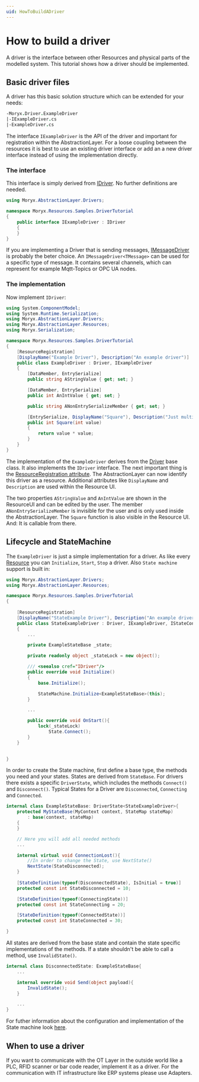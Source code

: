 ```yaml
---
uid: HowToBuildADriver
---
```

# How to build a driver

A driver is the interface between other Resources and physical parts of the modelled system. This tutorial shows how a driver should be implemented.

## Basic driver files

A driver has this basic solution structure which can be extended for your needs:

````fs
-Moryx.Driver.ExampleDriver
|-IExampleDriver.cs
|-ExampleDriver.cs
````

The interface `IExampleDriver` is the API of the driver and important for registration within the AbstractionLayer. For a loose coupling between the resources it is best to use an existing driver interface or add an a new driver interface instead of using the implementation directly.

### The interface

This interface is simply derived from [IDriver](../../src/Moryx.AbstractionLayer/Drivers/IDriver.cs). No further definitions are needed.

````cs
using Moryx.AbstractionLayer.Drivers;

namespace Moryx.Resources.Samples.DriverTutorial
{
    public interface IExampleDriver : IDriver
    {
    }
}
````
If you are implementing a Driver that is sending messages, [IMessageDriver](../../src/Moryx.AbstractionLayer/Drivers/Message/IMessageDriver.cs) is probably the beter choice. An `IMessageDriver<TMessage>` can be used for a specific type of message. It contains several channels, which can represent for example Mqtt-Topics or OPC UA nodes. 

### The implementation

Now implement `IDriver`:

````cs
using System.ComponentModel;
using System.Runtime.Serialization;
using Moryx.AbstractionLayer.Drivers;
using Moryx.AbstractionLayer.Resources;
using Moryx.Serialization;

namespace Moryx.Resources.Samples.DriverTutorial
{
    [ResourceRegistration]
    [DisplayName("Example Driver"), Description("An example driver")]
    public class ExampleDriver : Driver, IExampleDriver
    {
        [DataMember, EntrySerialize]
        public string AStringValue { get; set; }

        [DataMember, EntrySerialize]
        public int AnIntValue { get; set; }

        public string ANonEntrySerializeMember { get; set; }

        [EntrySerialize, DisplayName("Square"), Description("Just multiplies given value with itself")]
        public int Square(int value)
        {
            return value * value;
        }
    }
}
````

The implementation of the `ExampleDriver` derives from the [Driver](../../src/Moryx.AbstractionLayer/Drivers/Driver.cs) base class. It also implements the `IDriver` interface. The next important thing is the [ResourceRegistration attribute](../../src/Moryx.AbstractionLayer/Resources/Attributes/ResourceRegistrationAttribute.csResourceRegistrationAttribute). The AbstractionLayer can now identify this driver as a resource. Additional attributes like `DisplayName` and `Description` are used within the Resource UI.

The two properties `AStringValue` and `AnIntValue` are shown in the ResourceUI and can be edited by the user. The member `ANonEntrySerializeMember` is invisible for the user and is only used inside the AbstractionLayer.
The `Square` function is also visible in the Resource UI. And: It is callable from there.

## Lifecycle and StateMachine

The `ExampleDriver` is just a simple implementation for a driver. As like every [Resource](../../src/Moryx.AbstractionLayer/Resources/Resource.cs) you can `Initialize`, `Start`, `Stop` a driver. Also `State machine` support is built in:

````cs
using Moryx.AbstractionLayer.Drivers;
using Moryx.AbstractionLayer.Resources;

namespace Moryx.Resources.Samples.DriverTutorial
{
    
    [ResourceRegistration]
    [DisplayName("StateExample Driver"), Description("An example driver that uses the state machine")]
    public class StateExampleDriver : Driver, IExampleDriver, IStateContext
    {
        ...

        private ExampleStateBase _state;

        private readonly object _stateLock = new object();

        /// <seealso cref="IDriver"/>
        public override void Initialize()
        {
            base.Initialize();

            StateMachine.Initialize<ExampleStateBase>(this);
        }

        ...

        public override void OnStart(){
            lock(_stateLock)
                State.Connect();
        }
    }

    
}
````

In order to create the State machine, first define a base type, the methods you need and your states.  States are derived from `StateBase`. For drivers there exists a specific `DriverState`, which includes the methods `Connect()` and `Disconnect()`. Typical States for a Driver are `Disconnected`, `Connecting` and `Connected`.

```cs
internal class ExampleStateBase: DriverState<StateExampleDriver>{
    protected MyStateBase(MyContext context, StateMap stateMap)
        : base(context, stateMap)
    {
    }

    // Here you will add all needed methods
    ... 

    internal virtual void ConnectionLost(){
        //In order to change the State, use NextState()
        NextState(StateDisconnected);
    }
    
    [StateDefinition(typeof(DisconnectedState), IsInitial = true)]
    protected const int StateDisconnected = 10;

    [StateDefinition(typeof(ConnectingState))]
    protected const int StateConnecting = 20;

    [StateDefinition(typeof(ConnectedState))]
    protected const int StateConnected = 30;

}
```
All states are derived from the base state and contain the state specific implementations of the methods. If a state shouldn't be able to call a method, use `InvalidState()`.

```cs
internal class DisconnectedState: ExampleStateBase{
    ...

    internal override void Send(object payload){
        InvalidState();
    }

    ...
}
```

For futher information about the configuration and implementation of the State machine look [here](../articles/DesignPatterns.md).

## When to use a driver

If you want to communicate with the OT Layer in the outside world like a PLC, RFID scanner or bar code reader, implement it as a driver. For the communication with IT infrastructure like ERP systems please use Adapters.